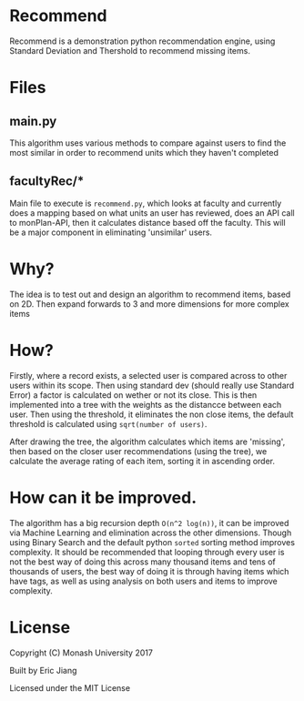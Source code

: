 # Recommend

Recommend is a demonstration python recommendation engine, using Standard Deviation and Thershold to recommend missing items.

# Files
## main.py
This algorithm uses various methods to compare against users to find the most similar in order to recommend units which they haven't completed

## facultyRec/*
Main file to execute is `recommend.py`, which looks at faculty and currently does a mapping based on what units an user has reviewed, does an API call to monPlan-API, then
it calculates distance based off the faculty. This will be a major component in eliminating 'unsimilar' users.

# Why?
The idea is to test out and design an algorithm to recommend items, based on 2D. Then expand forwards to 3 and more dimensions for more complex items

# How?
Firstly, where a record exists, a selected user is compared across to other users within its scope. Then using standard dev (should really use Standard Error) a factor is calculated on wether or not its close. This is then implemented into a tree with the weights as the distancce between each user. Then using the threshold, it eliminates the non close items, the default threshold is calculated using `sqrt(number of users)`.

After drawing the tree, the algorithm calculates which items are 'missing', then based on the closer user recommendations (using the tree), we calculate the average rating of each item, sorting it in ascending order.

# How can it be improved.
The algorithm has a big recursion depth `O(n^2 log(n))`, it can be improved via Machine Learning and elimination across the other dimensions. Though using Binary Search and the default python `sorted` sorting method improves complexity. It should be recommended that looping through every user is not the best way of doing this across many thousand items and tens of thousands of users, the best way of doing it is through having items which have tags, as well as using analysis on both users and items to improve complexity.  

# License

Copyright (C) Monash University 2017

Built by Eric Jiang

Licensed under the MIT License
